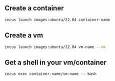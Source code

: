 ## Create a container
```bash
incus launch images:ubuntu/22.04 container-name
```
## Create a vm
```bash
incus launch images:ubuntu/22.04 vm-name --vm
```
## Get a shell in your vm/container
```
incus exec container-name/vm-name -- bash
```